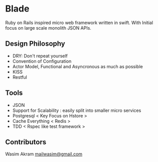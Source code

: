 # Blade
Ruby on Rails inspired micro web framework written in swift. With Initial focus on large scale monolith JSON APIs.

## Design Philosophy 
- DRY: Don't repeat yourself
- Convention of Configuration
- Actor Model, Functional and Asyncronous as much as possible 
- KISS
- Restful

## Tools
- JSON
- Support for Scalability : easily split into smaller micro services
- Postgresql < Key Focus on Hstore >
- Cache Everything < Redis >
- TDD < Rspec like test framework >

## Contributors
Wasim Akram <mailwasim@gmail.com>
